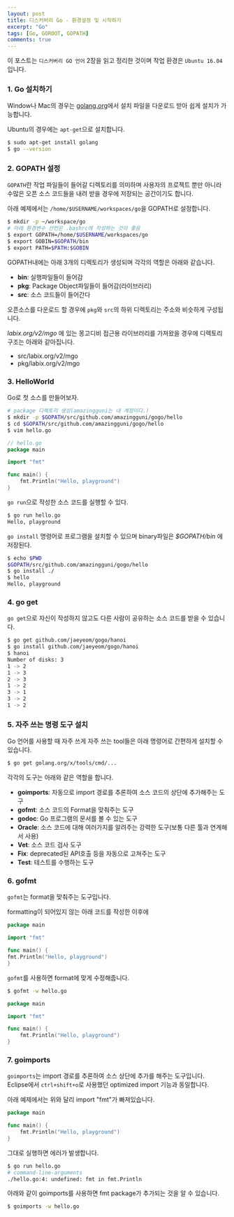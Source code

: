 ```yaml
---
layout: post
title: 디스커버리 Go - 환경설정 및 시작하기
excerpt: "Go"
tags: [Go, GOROOT, GOPATH]
comments: true
---
```


이 포스트는 `디스커버리 GO 언어` 2장을 읽고 정리한 것이며 작업 환경은 `Ubuntu 16.04`입니다.

### 1. Go 설치하기

Window나 Mac의 경우는 [golang.org](https://golang.org)에서 설치 파일을 다운로드 받아 쉽게 설치가 가능합니다.  

Ubuntu의 경우에는 `apt-get`으로 설치합니다.


```sh
$ sudo apt-get install golang
$ go --version
```

### 2. GOPATH 설정

`GOPATH`란 작업 파일들이 들어갈 디렉토리를 의미하며 사용자의 프로젝트 뿐만 아니라 수많은 오픈 소스 코드들을 내려 받을 경우에 저장되는 공간이기도 합니다.

아래 예제에서는 `/home/$USERNAME/workspaces/go`을 GOPATH로 설정합니다.

```sh
$ mkdir -p ~/workspace/go
# 아래 환경변수 선언은 .bashrc에 작성하는 것이 좋음
$ export GOPATH=/home/$USERNAME/workspaces/go
$ export GOBIN=$GOPATH/bin
$ export PATH=$PATH:$GOBIN
```

GOPATH내에는 아래 3개의 디렉토리가 생성되며 각각의 역할은 아래와 같습니다.

* **bin**: 실행파일들이 들어감
* **pkg**: Package Object파일들이 들어감(라이브러리)
* **src**: 소스 코드들이 들어간다

오픈소스를 다운로드 할 경우에 `pkg`와 `src`의 하위 디렉토리는 주소와 비슷하게 구성됩니다.

*labix.org/v2/mgo* 에 있는 몽고디비 접근용 라이브러리를 가져왔을 경우에 디렉토리 구조는 아래와 같아집니다.

* src/labix.org/v2/mgo
* pkg/labix.org/v2/mgo

### 3. HelloWorld

Go로 첫 소스를 만들어보자.

```sh
# package 디렉토리 생성(amazingguni는 내 계정이다.)
$ mkdir -p $GOPATH/src/github.com/amazingguni/gogo/hello
$ cd $GOPATH/src/github.com/amazingguni/gogo/hello
$ vim hello.go
```

```go
// hello.go
package main

import "fmt"

func main() {
	fmt.Println("Hello, playground")
}
```

`go run`으로 작성한 소스 코드를 실행할 수 있다.

```sh
$ go run hello.go
Hello, playground
```

`go install` 명령어로 프로그램을 설치할 수 있으며 binary파일은 *$GOPATH/bin* 에 저장된다.

```sh
$ echo $PWD
$GOPATH/src/github.com/amazingguni/gogo/hello
$ go install ./
$ hello
Hello, playground
```

### 4. go get

`go get`으로 자신이 작성하지 않고도 다른 사람이 공유하는 소스 코드를 받을 수 있습니다.

```sh
$ go get github.com/jaeyeom/gogo/hanoi
$ go install github.com/jaeyeom/gogo/hanoi
$ hanoi
Number of disks: 3
1 -> 2
1 -> 3
2 -> 3
1 -> 2
3 -> 1
3 -> 2
1 -> 2
```


### 5. 자주 쓰는 명령 도구 설치

Go 언어를 사용할 때 자주 쓰게 자주 쓰는 tool들은 아래 명령어로 간편하게 설치할 수 있습니다.

```sh
$ go get golang.org/x/tools/cmd/...
```

각각의 도구는 아래와 같은 역할을 합니다.

* **goimports**: 자동으로 import 경로를 추론하여 소스 코드의 상단에 추가해주는 도구 
* **gofmt**: 소스 코드의 Format을 맞춰주는 도구
* **godoc**: Go 프로그램의 문서를 볼 수 있는 도구
* **Oracle**: 소스 코드에 대해 여러가지를 알려주는 강력한 도구(보통 다른 툴과 연계해서 사용)
* **Vet**: 소스 코드 검사 도구
* **Fix**: deprecated된 API호출 등을 자동으로 고쳐주는 도구
* **Test**: 테스트를 수행하는 도구


### 6. gofmt

`gofmt`는 format을 맞춰주는 도구입니다. 

formatting이 되어있지 않는 아래 코드를 작성한 이후에 

```go
package main

import "fmt"

func main() {
fmt.Println("Hello, playground")
}
```

`gofmt`를 사용하면 format에 맞게 수정해줍니다.

```sh
$ gofmt -w hello.go
```

```go
package main

import "fmt"

func main() {
	fmt.Println("Hello, playground")
}
```

### 7. goimports

`goimports`는 import 경로를 추론하여 소스 상단에 추가를 해주는 도구입니다.  
Eclipse에서 `ctrl+shift+o`로 사용했던 optimized import 기능과 동일합니다. 

아래 예제에서는 위와 달리 import "fmt"가 빠져있습니다.

```go
package main

func main() {
	fmt.Println("Hello, playground")
}
```

그대로 실행하면 에러가 발생합니다.

```sh
$ go run hello.go 
# command-line-arguments
./hello.go:4: undefined: fmt in fmt.Println
```

아래와 같이 goimports를 사용하면 fmt package가 추가되는 것을 알 수 있습니다.

```sh
$ goimports -w hello.go
```
